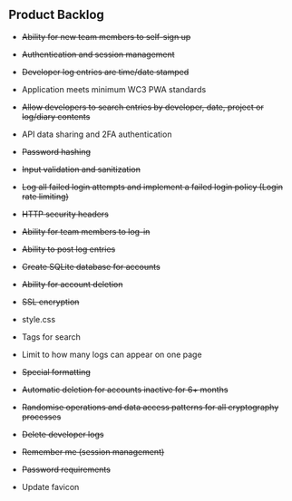## Product Backlog

- ~~Ability for new team members to self-sign up~~

- ~~Authentication and session management~~

- ~~Developer log entries are time/date stamped~~

- Application meets minimum WC3 PWA standards

- ~~Allow developers to search entries by developer, date, project or log/diary contents~~

- API data sharing and 2FA authentication

- ~~Password hashing~~

- ~~Input validation and sanitization~~

- ~~Log all failed login attempts and implement a failed login policy (Login rate limiting)~~

- ~~HTTP security headers~~

- ~~Ability for team members to log-in~~

- ~~Ability to post log entries~~

- ~~Create SQLite database for accounts~~

- ~~Ability for account deletion~~

- ~~SSL encryption~~

- style.css

- Tags for search

- Limit to how many logs can appear on one page

- ~~Special formatting~~

- ~~Automatic deletion for accounts inactive for 6+ months~~

- ~~Randomise operations and data access patterns for all cryptography processes~~

- ~~Delete developer logs~~

- ~~Remember me (session management)~~

- ~~Password requirements~~

- Update favicon
